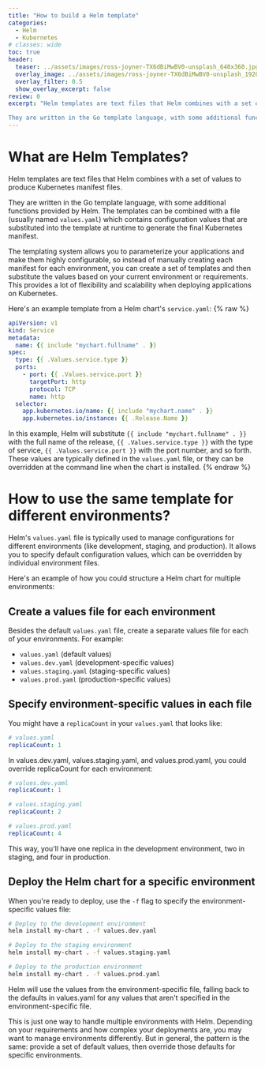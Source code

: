 ```yaml
---
title: "How to build a Helm template"
categories:
  - Helm
  - Kubernetes
# classes: wide
toc: true
header:
  teaser: ../assets/images/ross-joyner-TX6dBiMwBV0-unsplash_640x360.jpg
  overlay_image: ../assets/images/ross-joyner-TX6dBiMwBV0-unsplash_1920x1080.jpg
  overlay_filter: 0.5
  show_overlay_excerpt: false
review: 0
excerpt: "Helm templates are text files that Helm combines with a set of values to produce Kubernetes manifest files.

They are written in the Go template language, with some additional functions provided by Helm. The templates can be combined with a file (usually named `values.yaml`) which contains configuration values that are substituted into the template at runtime to generate the final Kubernetes manifest."
---
```


# What are Helm Templates?

Helm templates are text files that Helm combines with a set of values to produce Kubernetes manifest files.

They are written in the Go template language, with some additional functions provided by Helm. The templates can be combined with a file (usually named `values.yaml`) which contains configuration values that are substituted into the template at runtime to generate the final Kubernetes manifest.

The templating system allows you to parameterize your applications and make them highly configurable, so instead of manually creating each manifest for each environment, you can create a set of templates and then substitute the values based on your current environment or requirements. This provides a lot of flexibility and scalability when deploying applications on Kubernetes.

Here's an example template from a Helm chart's `service.yaml`:
{% raw %}
```yaml
apiVersion: v1
kind: Service
metadata:
  name: {{ include "mychart.fullname" . }}
spec:
  type: {{ .Values.service.type }}
  ports:
    - port: {{ .Values.service.port }}
      targetPort: http
      protocol: TCP
      name: http
  selector:
    app.kubernetes.io/name: {{ include "mychart.name" . }}
    app.kubernetes.io/instance: {{ .Release.Name }}
```

In this example, Helm will substitute `{{ include "mychart.fullname" . }}` with the full name of the release, `{{ .Values.service.type }}` with the type of service, `{{ .Values.service.port }}` with the port number, and so forth. These values are typically defined in the `values.yaml` file, or they can be overridden at the command line when the chart is installed.
{% endraw %}
# How to use the same template for different environments?

Helm's `values.yaml` file is typically used to manage configurations for different environments (like development, staging, and production). It allows you to specify default configuration values, which can be overridden by individual environment files.

Here's an example of how you could structure a Helm chart for multiple environments:

## Create a values file for each environment

Besides the default `values.yaml` file, create a separate values file for each of your environments. For example:

- `values.yaml` (default values)
- `values.dev.yaml` (development-specific values)
- `values.staging.yaml` (staging-specific values)
- `values.prod.yaml` (production-specific values)

## Specify environment-specific values in each file

You might have a `replicaCount` in your `values.yaml` that looks like:

```yaml
# values.yaml
replicaCount: 1
```
In values.dev.yaml, values.staging.yaml, and values.prod.yaml, you could override replicaCount for each environment:

```yaml
# values.dev.yaml
replicaCount: 1
```
```yaml
# values.staging.yaml
replicaCount: 2
```
```yaml
# values.prod.yaml
replicaCount: 4
```
This way, you'll have one replica in the development environment, two in staging, and four in production.

## Deploy the Helm chart for a specific environment

When you're ready to deploy, use the `-f` flag to specify the environment-specific values file:

```bash
# Deploy to the development environment
helm install my-chart . -f values.dev.yaml

# Deploy to the staging environment
helm install my-chart . -f values.staging.yaml

# Deploy to the production environment
helm install my-chart . -f values.prod.yaml
```

Helm will use the values from the environment-specific file, falling back to the defaults in values.yaml for any values that aren't specified in the environment-specific file.

This is just one way to handle multiple environments with Helm. Depending on your requirements and how complex your deployments are, you may want to manage environments differently. But in general, the pattern is the same: provide a set of default values, then override those defaults for specific environments.